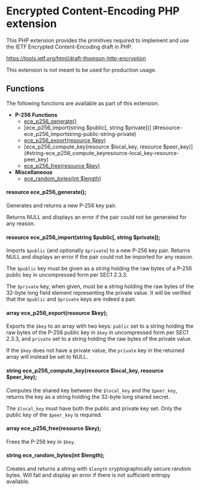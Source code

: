 # Encrypted Content-Encoding PHP extension

This PHP extension provides the primitives required to implement and use the
IETF Encrypted Content-Encoding draft in PHP.

https://tools.ietf.org/html/draft-thomson-http-encryption

This extension is not meant to be used for production usage.

## Functions

The following functions are available as part of this extension.

- **P-256 Functions**
  - [ece_p256_generate()](#resource-ece_p256_generate)
  - [ece_p256_import(string $public[, string $private])]
(#resource-ece_p256_importstring-public-string-private)
  - [ece_p256_export(resource $key)](#array-ece_p256_exportresource-key)
  - [ece_p256_compute_key(resource $local_key, resource $peer_key)]
(#string-ece_p256_compute_keyresource-local_key-resource-peer_key)
  - [ece_p256_free(resource $key)](#array-ece_p256_freeresource-key)
- **Miscellaneous**
  - [ece_random_bytes(int $length)](#string-ece_random_bytesint-length)


#### resource ece_p256_generate();

Generates and returns a new P-256 key pair.

Returns NULL and displays an error if the pair could not be generated for any
reason.

#### resource ece_p256_import(string $public[, string $private]);

Imports `$public` (and optionally `$private`) to a new P-256 key pair. Returns
NULL and displays an error if the pair could not be imported for any reason.

The `$public` key must be given as a string holding the raw bytes of a P-256
public key in uncompressed form per SEC1 2.3.3.

The `$private` key, when given, must be a string holding the raw bytes of the
32-byte long field element representing the private value. It will be verified
that the `$public` and `$private` keys are indeed a pair.

#### array ece_p256_export(resource $key);

Exports the `$key` to an array with two keys: `public` set to a string holding
the raw bytes of the P-256 public key in `$key` in uncompressed form per SEC1
2.3.3, and `private` set to a string holding the raw bytes of the private value.

If the `$key` does not have a private value, the `private` key in the returned
array will instead be set to NULL.

#### string ece_p256_compute_key(resource $local_key, resource $peer_key);

Computes the shared key between the `$local_key` and the `$peer_key`, returns
the key as a string holding the 32-byte long shared secret.

The `$local_key` must have both the public and private key set. Only the public
key of the `$peer_key` is required.

#### array ece_p256_free(resource $key);

Frees the P-256 key in `$key`.


#### string ece_random_bytes(int $length);

Creates and returns a string with `$length` cryptographically secure random
bytes. Will fail and display an error if there is not sufficient entropy
available.
